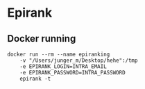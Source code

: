 # Epirank

## Docker running 

```
docker run --rm --name epiranking 
	-v "/Users/junger_m/Desktop/hehe":/tmp 
	-e EPIRANK_LOGIN=INTRA_EMAIL
	-e EPIRANK_PASSWORD=INTRA_PASSWORD 
	epirank -t
```